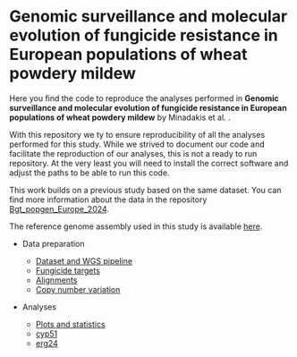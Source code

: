 # Genomic surveillance and molecular evolution of fungicide resistance in European populations of wheat powdery mildew 

Here you find the code to reproduce the analyses performed in **Genomic surveillance and molecular evolution of fungicide resistance in European populations of wheat powdery mildew** by Minadakis et al. .

With this repository we ty to ensure reproducibility of all the analyses performed for this study. While we strived to document our code and facilitate the reproduction of our analyses, this is not a ready to run repository. At the very least you will need to install the correct software and adjust the paths to be able to run this code.

This work builds on a previous study based on the same dataset. You can find more information about the data in the repository [Bgt_popgen_Europe_2024](https://github.com/fmenardo/Bgt_popgen_Europe_2024/tree/Bgt_ms).

The reference genome assembly used in this study is available [here](https://doi.org/10.5281/zenodo.13903934).

- Data preparation
  - [Dataset and WGS pipeline](Dataset/Dataset.md)
  - [Fungicide targets](Fungicide_targets/Fungicide_targets.md)
  - [Alignments](Alignments/Alignments.md)
  - [Copy number variation](cnv/cnv.md)

- Analyses 
  - [Plots and statistics](Barplots_and_statistics/Plots_and_statistics.md)
  - [cyp51](cyp51/cyp51.md)
  - [erg24](erg24/erg24.md)
